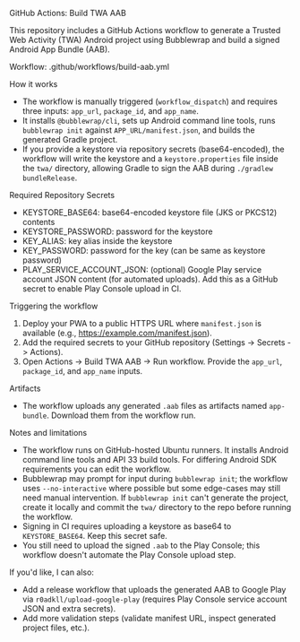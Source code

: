 GitHub Actions: Build TWA AAB

This repository includes a GitHub Actions workflow to generate a Trusted Web Activity (TWA) Android project using Bubblewrap and build a signed Android App Bundle (AAB).

Workflow: .github/workflows/build-aab.yml

How it works
- The workflow is manually triggered (`workflow_dispatch`) and requires three inputs: `app_url`, `package_id`, and `app_name`.
- It installs `@bubblewrap/cli`, sets up Android command line tools, runs `bubblewrap init` against `APP_URL/manifest.json`, and builds the generated Gradle project.
- If you provide a keystore via repository secrets (base64-encoded), the workflow will write the keystore and a `keystore.properties` file inside the `twa/` directory, allowing Gradle to sign the AAB during `./gradlew bundleRelease`.

Required Repository Secrets
- KEYSTORE_BASE64: base64-encoded keystore file (JKS or PKCS12) contents
- KEYSTORE_PASSWORD: password for the keystore
- KEY_ALIAS: key alias inside the keystore
- KEY_PASSWORD: password for the key (can be same as keystore password)
 - PLAY_SERVICE_ACCOUNT_JSON: (optional) Google Play service account JSON content (for automated uploads). Add this as a GitHub secret to enable Play Console upload in CI.

Triggering the workflow
1. Deploy your PWA to a public HTTPS URL where `manifest.json` is available (e.g., https://example.com/manifest.json).
2. Add the required secrets to your GitHub repository (Settings -> Secrets -> Actions).
3. Open Actions -> Build TWA AAB -> Run workflow. Provide the `app_url`, `package_id`, and `app_name` inputs.

Artifacts
- The workflow uploads any generated `.aab` files as artifacts named `app-bundle`. Download them from the workflow run.

Notes and limitations
- The workflow runs on GitHub-hosted Ubuntu runners. It installs Android command line tools and API 33 build tools. For differing Android SDK requirements you can edit the workflow.
- Bubblewrap may prompt for input during `bubblewrap init`; the workflow uses `--no-interactive` where possible but some edge-cases may still need manual intervention. If `bubblewrap init` can't generate the project, create it locally and commit the `twa/` directory to the repo before running the workflow.
- Signing in CI requires uploading a keystore as base64 to `KEYSTORE_BASE64`. Keep this secret safe.
- You still need to upload the signed `.aab` to the Play Console; this workflow doesn't automate the Play Console upload step.

If you'd like, I can also:
- Add a release workflow that uploads the generated AAB to Google Play via `r0adkll/upload-google-play` (requires Play Console service account JSON and extra secrets).
- Add more validation steps (validate manifest URL, inspect generated project files, etc.).
